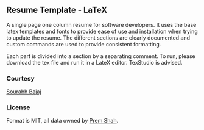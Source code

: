 ## Resume Template - LaTeX

A single page one column resume for software developers. It uses the base latex templates and fonts to provide ease of use and installation when trying to update the resume. The different sections are clearly documented and custom commands are used to provide consistent formatting.

Each part is divided into a section by a separating comment. To run, please download the tex file and run it in a LateX editor. TexStudio is advised.

### Courtesy

[Sourabh Bajaj](https://github.com/sb2nov)

### License

Format is MIT, all data owned by [Prem Shah](https://www.github.com/axelnine).

